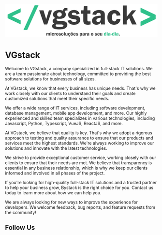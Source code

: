 ![banner](https://github.com/vgstackTI/.github/blob/main/vgstack.png)

# VGstack

Welcome to VGstack, a company specialized in full-stack IT solutions. We are a team passionate about technology, committed to providing the best software solutions for businesses of all sizes.

At VGstack, we know that every business has unique needs. That's why we work closely with our clients to understand their goals and create customized solutions that meet their specific needs.

We offer a wide range of IT services, including software development, database management, mobile app development, and more. Our highly experienced and skilled team specializes in various technologies, including Javascript, Python, Typescript, VueJS, ReactJS, and more.

At VGstack, we believe that quality is key. That's why we adopt a rigorous approach to testing and quality assurance to ensure that our products and services meet the highest standards. We're always working to improve our solutions and innovate with the latest technologies.

We strive to provide exceptional customer service, working closely with our clients to ensure that their needs are met. We believe that transparency is essential in any business relationship, which is why we keep our clients informed and involved in all phases of the project.

If you're looking for high-quality full-stack IT solutions and a trusted partner to help your business grow, Bystack is the right choice for you. Contact us today to learn more about how we can help you.

We are always looking for new ways to improve the experience for developers. We welcome feedback, bug reports, and feature requests from the community!

## Follow Us
